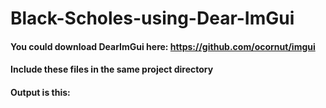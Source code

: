 # Black-Scholes-using-Dear-ImGui

#### You could download DearImGui here: https://github.com/ocornut/imgui
#### Include these files in the same project directory
#### Output is this:
